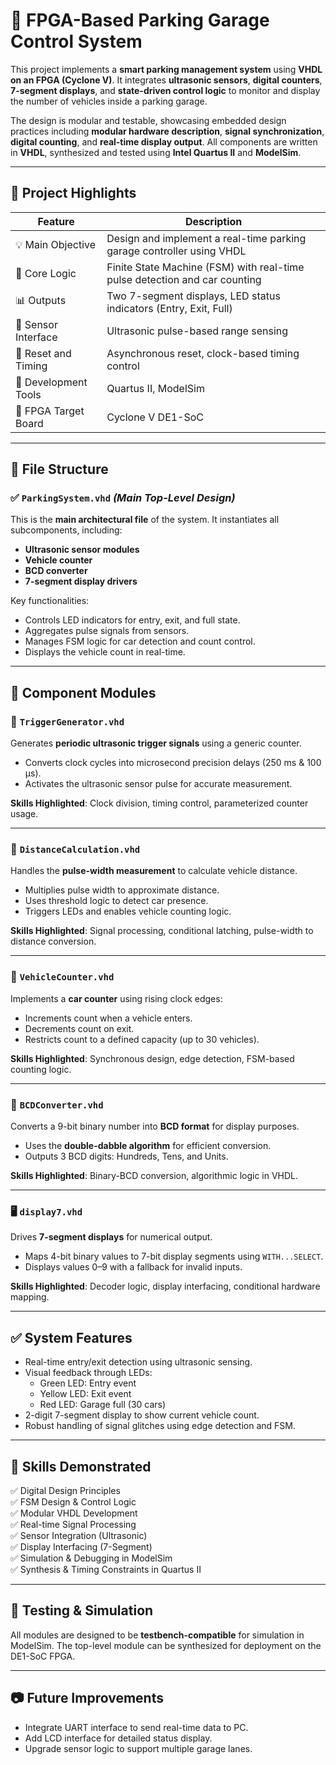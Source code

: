 # 🚗 FPGA-Based Parking Garage Control System

This project implements a **smart parking management system** using **VHDL on an FPGA (Cyclone V)**. It integrates **ultrasonic sensors**, **digital counters**, **7-segment displays**, and **state-driven control logic** to monitor and display the number of vehicles inside a parking garage. 

The design is modular and testable, showcasing embedded design practices including **modular hardware description**, **signal synchronization**, **digital counting**, and **real-time display output**. All components are written in **VHDL**, synthesized and tested using **Intel Quartus II** and **ModelSim**.

---

## 🧠 Project Highlights

| Feature                        | Description |
|-------------------------------|-------------|
| 💡 Main Objective             | Design and implement a real-time parking garage controller using VHDL |
| 🧮 Core Logic                 | Finite State Machine (FSM) with real-time pulse detection and car counting |
| 📊 Outputs                    | Two 7-segment displays, LED status indicators (Entry, Exit, Full) |
| 📏 Sensor Interface           | Ultrasonic pulse-based range sensing |
| 🔄 Reset and Timing           | Asynchronous reset, clock-based timing control |
| 🔬 Development Tools          | Quartus II, ModelSim |
| 🧩 FPGA Target Board          | Cyclone V DE1-SoC |

---

## 📁 File Structure

### ✅ `ParkingSystem.vhd` *(Main Top-Level Design)*
This is the **main architectural file** of the system. It instantiates all subcomponents, including:
- **Ultrasonic sensor modules**
- **Vehicle counter**
- **BCD converter**
- **7-segment display drivers**

Key functionalities:
- Controls LED indicators for entry, exit, and full state.
- Aggregates pulse signals from sensors.
- Manages FSM logic for car detection and count control.
- Displays the vehicle count in real-time.

---

## 🔧 Component Modules

### 🔄 `TriggerGenerator.vhd`
Generates **periodic ultrasonic trigger signals** using a generic counter.
- Converts clock cycles into microsecond precision delays (250 ms & 100 µs).
- Activates the ultrasonic sensor pulse for accurate measurement.

**Skills Highlighted**: Clock division, timing control, parameterized counter usage.

---

### 📏 `DistanceCalculation.vhd`
Handles the **pulse-width measurement** to calculate vehicle distance.
- Multiplies pulse width to approximate distance.
- Uses threshold logic to detect car presence.
- Triggers LEDs and enables vehicle counting logic.

**Skills Highlighted**: Signal processing, conditional latching, pulse-width to distance conversion.

---

### 🧮 `VehicleCounter.vhd`
Implements a **car counter** using rising clock edges:
- Increments count when a vehicle enters.
- Decrements count on exit.
- Restricts count to a defined capacity (up to 30 vehicles).

**Skills Highlighted**: Synchronous design, edge detection, FSM-based counting logic.

---

### 🔢 `BCDConverter.vhd`
Converts a 9-bit binary number into **BCD format** for display purposes.
- Uses the **double-dabble algorithm** for efficient conversion.
- Outputs 3 BCD digits: Hundreds, Tens, and Units.

**Skills Highlighted**: Binary-BCD conversion, algorithmic logic in VHDL.

---

### 🖥️ `display7.vhd`
Drives **7-segment displays** for numerical output.
- Maps 4-bit binary values to 7-bit display segments using `WITH...SELECT`.
- Displays values 0–9 with a fallback for invalid inputs.

**Skills Highlighted**: Decoder logic, display interfacing, conditional hardware mapping.

---

## ✅ System Features

- Real-time entry/exit detection using ultrasonic sensing.
- Visual feedback through LEDs:
  - Green LED: Entry event
  - Yellow LED: Exit event
  - Red LED: Garage full (30 cars)
- 2-digit 7-segment display to show current vehicle count.
- Robust handling of signal glitches using edge detection and FSM.

---

## 📌 Skills Demonstrated

✅ Digital Design Principles  
✅ FSM Design & Control Logic  
✅ Modular VHDL Development  
✅ Real-time Signal Processing  
✅ Sensor Integration (Ultrasonic)  
✅ Display Interfacing (7-Segment)  
✅ Simulation & Debugging in ModelSim  
✅ Synthesis & Timing Constraints in Quartus II  

---

## 🧪 Testing & Simulation

All modules are designed to be **testbench-compatible** for simulation in ModelSim. The top-level module can be synthesized for deployment on the DE1-SoC FPGA.

---

## 📷 Future Improvements

- Integrate UART interface to send real-time data to PC.
- Add LCD interface for detailed status display.
- Upgrade sensor logic to support multiple garage lanes.


